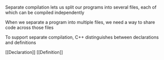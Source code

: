 Separate compilation lets us split our programs into several files, each of which can be compiled independently

When we separate a program into multiple files, we need a way to share code across those files

To support separate compilation, C++ distinguishes between declarations and definitions


[[Declaration]]
[[Definition]]